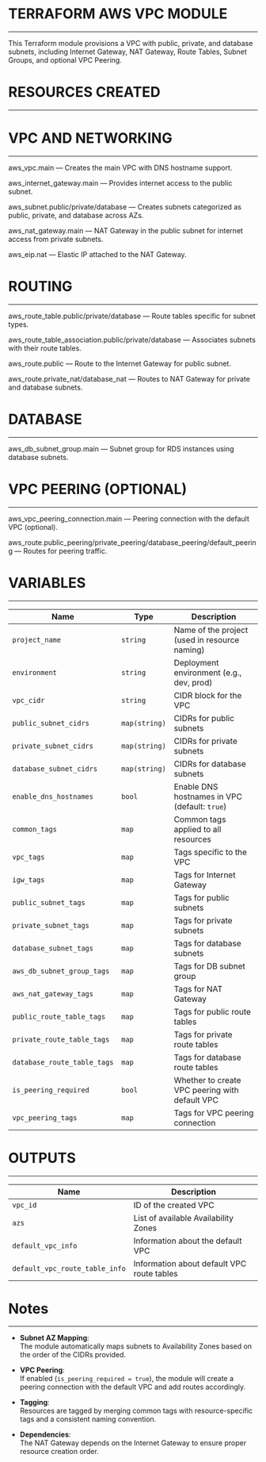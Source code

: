 # TERRAFORM AWS VPC MODULE
--------------------------

This Terraform module provisions a VPC with public, private, and database subnets, including Internet Gateway, NAT Gateway, Route Tables, Subnet Groups, and optional VPC Peering.

# RESOURCES CREATED
--------------------
# VPC AND NETWORKING
--------------------

aws_vpc.main                       — Creates the main VPC with DNS hostname support.

aws_internet_gateway.main          — Provides internet access to the public subnet.

aws_subnet.public/private/database — Creates subnets categorized as public, private, and database across AZs.

aws_nat_gateway.main               — NAT Gateway in the public subnet for internet access from private subnets.

aws_eip.nat                        — Elastic IP attached to the NAT Gateway.

# ROUTING
---------

aws_route_table.public/private/database              — Route tables specific for subnet types.

aws_route_table_association.public/private/database  — Associates subnets with their route tables.

aws_route.public                                     — Route to the Internet Gateway for public subnet.

aws_route.private_nat/database_nat                   — Routes to NAT Gateway for private and database subnets.


# DATABASE
----------

aws_db_subnet_group.main — Subnet group for RDS instances using database subnets.

# VPC PEERING (OPTIONAL)
------------------------

aws_vpc_peering_connection.main                                           — Peering connection with the default VPC (optional).

aws_route.public_peering/private_peering/database_peering/default_peering — Routes for peering traffic.

# VARIABLES
-----------

| Name                        | Type          | Description                                                   |
|-----------------------------|---------------|---------------------------------------------------------------|
| `project_name`              | `string`      | Name of the project (used in resource naming)                |
| `environment`               | `string`      | Deployment environment (e.g., dev, prod)                     |
| `vpc_cidr`                  | `string`      | CIDR block for the VPC                                       |
| `public_subnet_cidrs`       | `map(string)` | CIDRs for public subnets                                     |
| `private_subnet_cidrs`      | `map(string)` | CIDRs for private subnets                                    |
| `database_subnet_cidrs`     | `map(string)` | CIDRs for database subnets                                   |
| `enable_dns_hostnames`      | `bool`        | Enable DNS hostnames in VPC (default: `true`)                |
| `common_tags`               | `map`         | Common tags applied to all resources                         |
| `vpc_tags`                  | `map`         | Tags specific to the VPC                                     |
| `igw_tags`                  | `map`         | Tags for Internet Gateway                                    |
| `public_subnet_tags`        | `map`         | Tags for public subnets                                      |
| `private_subnet_tags`       | `map`         | Tags for private subnets                                     |
| `database_subnet_tags`      | `map`         | Tags for database subnets                                    |
| `aws_db_subnet_group_tags`  | `map`         | Tags for DB subnet group                                     |
| `aws_nat_gateway_tags`      | `map`         | Tags for NAT Gateway                                         |
| `public_route_table_tags`   | `map`         | Tags for public route tables                                 |
| `private_route_table_tags`  | `map`         | Tags for private route tables                                |
| `database_route_table_tags` | `map`         | Tags for database route tables                               |
| `is_peering_required`       | `bool`        | Whether to create VPC peering with default VPC               |
| `vpc_peering_tags`          | `map`         | Tags for VPC peering connection                              |



# OUTPUTS
----------

| Name                           | Description                                      |
|-----------------------------   |--------------------------------------------------|
| `vpc_id`                       | ID of the created VPC                            |
| `azs`                          | List of available Availability Zones             |
| `default_vpc_info`             | Information about the default VPC                |
| `default_vpc_route_table_info` | Information about default VPC route tables       |


# Notes
-------

- **Subnet AZ Mapping**:  
  The module automatically maps subnets to Availability Zones based on the order of the CIDRs provided.

- **VPC Peering**:  
  If enabled (`is_peering_required = true`), the module will create a peering connection with the default VPC and add routes accordingly.

- **Tagging**:  
  Resources are tagged by merging common tags with resource-specific tags and a consistent naming convention.

- **Dependencies**:  
  The NAT Gateway depends on the Internet Gateway to ensure proper resource creation order.
